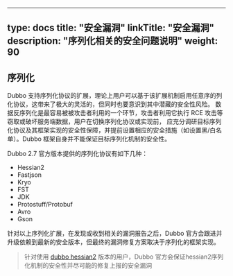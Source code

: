 
---
type: docs
title: "安全漏洞"
linkTitle: "安全漏洞"
description: "序列化相关的安全问题说明"
weight: 90
---


## 序列化
Dubbo 支持序列化协议的扩展，理论上用户可以基于该扩展机制启用任意序的列化协议，这带来了极大的灵活的，但同时也要意识到其中潜藏的安全性风险。
数据反序列化是最容易被被攻击者利用的一个环节，攻击者利用它执行 RCE 攻击等窃取或破坏服务端数据，用户在切换序列化协议或实现前，
应充分调研目标序列化协议及其框架实现的安全性保障，并提前设置相应的安全措施（如设置黑/白名单）。Dubbo 框架自身并不能保证目标序列化机制的安全性。

Dubbo 2.7 官方版本提供的序列化协议有如下几种：
* Hessian2
* Fastjson
* Kryo
* FST
* JDK
* Protostuff/Protobuf
* Avro
* Gson

针对以上序列化扩展，在发现或收到相关的漏洞报告之后，Dubbo 官方会跟进并升级依赖到最新的安全版本，但最终的漏洞修复方案取决于序列化的框架实现。

> 针对使用 [dubbo hessian2](https://github.com/apache/dubbo-hessian-lite/releases) 版本的用户，Dubbo 官方会保证hessian2序列化机制的安全性并尽可能的修复上报的安全漏洞
